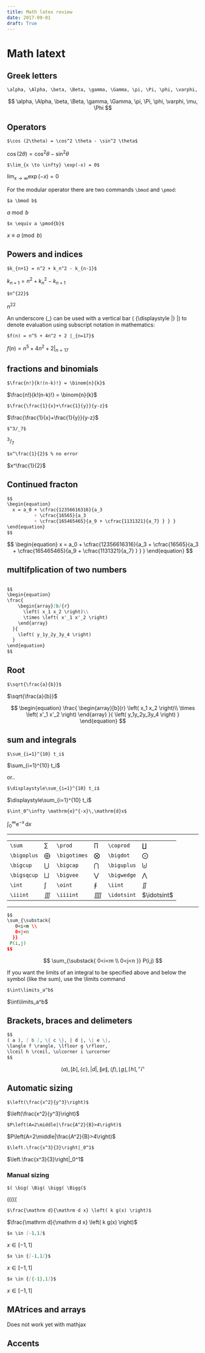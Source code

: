 ```yaml
---
title: Math latex review
date: 2017-09-01
draft: True
---
```


# Math latext

## Greek letters
```markdown
\alpha, \Alpha, \beta, \Beta, \gamma, \Gamma, \pi, \Pi, \phi, \varphi, \mu, \Phi
```

$$
\alpha, \Alpha, \beta, \Beta, \gamma, \Gamma, \pi, \Pi, \phi, \varphi, \mu, \Phi
$$

## Operators
```md
$\cos (2\theta) = \cos^2 \theta - \sin^2 \theta$
```
$\cos (2\theta) = \cos^2 \theta - \sin^2 \theta$

```md
$\lim_{x \to \infty} \exp(-x) = 0$
```

$\lim_{x \to \infty} \exp(-x) = 0$

For the modular operator there are two commands `\bmod` and `\pmod`:
```md
$a \bmod b$
```
$a \bmod b$

```md
$x \equiv a \pmod{b}$
```

$x \equiv a \pmod{b}$

## Powers and indices

```md
$k_{n+1} = n^2 + k_n^2 - k_{n-1}$
```

$k_{n+1}= n^2 + k^{2}_n -k_{n+1}$


```md
$n^{22}$
```

$n^{22}$

An underscore (_) can be used with a vertical bar ( {\displaystyle |} |) to denote evaluation using subscript notation in mathematics:



```md
$f(n) = n^5 + 4n^2 + 2 |_{n=17}$
```
$f(n) = n^5 + 4n^2 + 2 |_{n=17}$



## fractions and binomials


```md
$\frac{n!}{k!(n-k)!} = \binom{n}{k}$
```

$\frac{n!}{k!(n-k)!} = \binom{n}{k}$

```md
$\frac{\frac{1}{x}+\frac{1}{y}}{y-z}$
```


$\frac{\frac{1}{x}+\frac{1}{y}}{y-z}$

```md
$^3/_7$

```

$^3/_7$


```md
$x^\frac{1}{2}$ % no error
```

$x^\frac{1}{2}$

## Continued fracton
```md
$$
\begin{equation}
  x = a_0 + \cfrac{12356616316}{a_3 
          + \cfrac{16565}{a_3 
          + \cfrac{165465465}{a_9 + \cfrac{1131321}{a_7} } } }
\end{equation}
$$
```


$$
\begin{equation}
  x = a_0 + \cfrac{12356616316}{a_3 
          + \cfrac{16565}{a_3 
          + \cfrac{165465465}{a_9 + \cfrac{1131321}{a_7} } } }
\end{equation}
$$


## multifplication of two numbers
```md

$$
\begin{equation}
\frac{
    \begin{array}[b]{r}
      \left( x_1 x_2 \right)\\
      \times \left( x'_1 x'_2 \right)
    \end{array}
  }{
    \left( y_1y_2y_3y_4 \right)
  }
\end{equation}
$$
```

## Root
```md
$\sqrt{\frac{a}{b}}$
```

$\sqrt{\frac{a}{b}}$


$$
\begin{equation}
\frac{
    \begin{array}[b]{r}
      \left( x_1 x_2 \right)\\
      \times \left( x'_1 x'_2 \right)
    \end{array}
  }{
    \left( y_1y_2y_3y_4 \right)
  }
\end{equation}
$$



## sum and integrals
```md
$\sum_{i=1}^{10} t_i$
```

$\sum_{i=1}^{10} t_i$

or..

```md
$\displaystyle\sum_{i=1}^{10} t_i$
```

$\displaystyle\sum_{i=1}^{10} t_i$


```md
$\int_0^\infty \mathrm{e}^{-x}\,\mathrm{d}x$
```

$\int_0^\infty \mathrm{e}^{-x}\,\mathrm{d}x$

---


|  	|  	|  	|  	|  	|  	|
|---	|---	|---	|---	|---	|---	|
|`\sum`  	|$\sum$  	|`\prod`  	| $\prod$ 	|`\coprod`  	|$\coprod$  	|
| `\bigoplus` 	|$\bigoplus$  	| `\bigotimes` 	| $\bigotimes$ 	|`\bigdot`  	| $\bigodot$ 	|
| `\bigcup` 	|$\bigcup$  	| `\bigcap` 	| $\bigcap$ 	|`\biguplus`  	| $\biguplus$ 	|
| `\bigsqcup` 	|$\bigsqcup$  	| `\bigvee` 	| $\bigvee$ 	|`\bigwedge`  	| $\bigwedge$ 	|
| `\int` 	|$\int$  	| `\oint` 	| $\oint$ 	|`\iint`  	| $\iint$ 	|
| `\iiint` 	|$\iiint$  	| `\iiiint` 	| $\iiiint$ 	|`\idotsint`  	| $\idotsint$ 	|

---
```md
$$
\sum_{\substack{
   0<i<m \\
   0<j<n
  }} 
 P(i,j)
$$
```

$$
\sum_{\substack{
   0<i<m \\
   0<j<n
  }} 
 P(i,j)
$$


If you want the limits of an integral to be specified above and below the symbol (like the sum), use the \limits command

```md
$\int\limits_a^b$
```

$\int\limits_a^b$

## Brackets, braces and delimeters
```md
$$
( a ), [ b ], \{ c \}, | d |, \| e \|,
\langle f \rangle, \lfloor g \rfloor,
\lceil h \rceil, \ulcorner i \urcorner
$$
```

$$
( a ), [ b ], \{ c \}, | d |, \| e \|,
\langle f \rangle, \lfloor g \rfloor,
\lceil h \rceil, \ulcorner i \urcorner
$$

## Automatic sizing

```md
$\left(\frac{x^2}{y^3}\right)$
```
$\left(\frac{x^2}{y^3}\right)$


```md
$P\left(A=2\middle|\frac{A^2}{B}>4\right)$
```

$P\left(A=2\middle|\frac{A^2}{B}>4\right)$


```md
$\left.\frac{x^3}{3}\right|_0^1$
```

$\left.\frac{x^3}{3}\right|_0^1$

### Manual sizing


```md
$( \big( \Big( \bigg( \Bigg($
```
$( \big( \Big( \bigg( \Bigg($


```md
$\frac{\mathrm d}{\mathrm d x} \left( k g(x) \right)$
```
$\frac{\mathrm d}{\mathrm d x} \left( k g(x) \right)$

```md
$x \in [-1,1]$

```
$x \in [-1,1]$

```md
$x \in {[-1,1]}$
```
$x \in {[-1,1]}$

```md
$x \in {[{-1},1]}$
```
$x \in {[{-1},1]}$

## MAtrices and arrays
Does not work yet with mathjax


## Accents


```md

```



```md

```


```md

```


```md

```


```md

```


```md

```